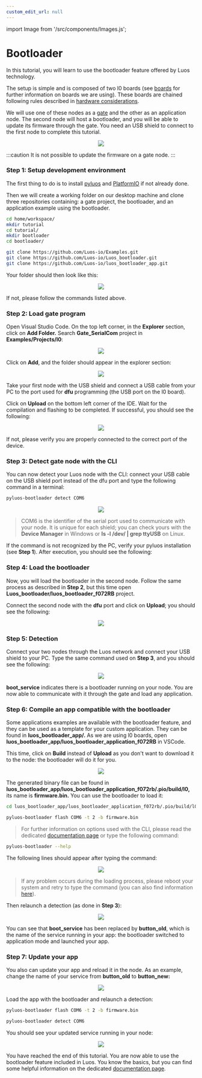 ```yaml
---
custom_edit_url: null
---
```


import Image from '/src/components/Images.js';

# Bootloader

In this tutorial, you will learn to use the bootloader feature offered by Luos technology.

The setup is simple and is composed of two l0 boards (see [boards](/docs/tutorials/demo-boards/luos-demo-boards) for further information on boards we are using). These boards are chained following rules described in [hardware considerations](/docs/hardware-consideration/hardware-consideration).

We will use one of these nodes as a [gate](/docs/tools/gate) and the other as an application node. The second node will host a bootloader, and you will be able to update its firmware through the gate. You need an USB shield to connect to the first node to complete this tutorial.

<div align="center">
  <Image src="/img/tutorials/bootloader/tutorial_setup.png" />
</div>

:::caution
It is not possible to update the firmware on a gate node.
:::

### Step 1: Setup development environment

The first thing to do is to install [pyluos](/docs/tools/pyluos) and [PlatformIO](/get-started/get-started) if not already done.

Then we will create a working folder on our desktop machine and clone three repositories containing: a gate project, the bootloader, and an application example using the bootloader.

```bash
cd home/workspace/
mkdir tutorial
cd tutorial/
mkdir bootloader
cd bootloader/

git clone https://github.com/Luos-io/Examples.git
git clone https://github.com/Luos-io/Luos_bootloader.git
git clone https://github.com/Luos-io/luos_bootloader_app.git
```

Your folder should then look like this:

<div align="center">
  <Image src="/img/tutorials/bootloader/working_folder.png"/>
</div>

If not, please follow the commands listed above.

### Step 2: Load gate program

Open Visual Studio Code. On the top left corner, in the **Explorer** section, click on **Add Folder.** Search **Gate_SerialCom** project in **Examples/Projects/l0**:

<div align="center">
  <Image src="/img/tutorials/bootloader/find_project.png"/>
</div>

Click on **Add**, and the folder should appear in the explorer section:

<div align="center">
  <Image src="/img/tutorials/bootloader/Gate_project.png"/>
</div>

Take your first node with the USB shield and connect a USB cable from your PC to the port used for **dfu** programming (the USB port on the l0 board).

Click on **Upload** on the bottom left corner of the IDE. Wait for the compilation and flashing to be completed. If successful, you should see the following:

<div align="center">
  <Image src="/img/tutorials/bootloader/load_gate.png"/>
</div>

If not, please verify you are properly connected to the correct port of the device.

### Step 3: Detect gate node with the CLI

You can now detect your Luos node with the CLI: connect your USB cable on the USB shield port instead of the dfu port and type the following command in a terminal:

```bash
pyluos-bootloader detect COM6
```

<div align="center">
  <Image src="/img/tutorials/bootloader/gate_detect.png"/>
</div>

> COM6 is the identifier of the serial port used to communicate with your node. It is unique for each shield; you can check yours with the **Device Manager** in Windows or **ls -l /dev/ | grep ttyUSB** on Linux.

If the command is not recognized by the PC, verify your pyluos installation (see **Step 1**). After execution, you should see the following:

### Step 4: Load the bootloader

Now, you will load the bootloader in the second node. Follow the same process as described in **Step 2**, but this time open **Luos_bootloader/luos_bootloader_f072RB** project.

Connect the second node with the **dfu** port and click on **Upload**; you should see the following:

<div align="center">
  <Image src="/img/tutorials/bootloader/load_bootloader.png"/>
</div>

### Step 5: Detection

Connect your two nodes through the Luos network and connect your USB shield to your PC. Type the same command used on **Step 3**, and you should see the following:

<div align="center">
  <Image src="/img/tutorials/bootloader/detect_bootloader.png"/>
</div>

**boot_service** indicates there is a bootloader running on your node. You are now able to communicate with it through the gate and load any application.

### Step 6: Compile an app compatible with the bootloader

Some applications examples are available with the bootloader feature, and they can be used as a template for your custom application. They can be found in **luos_bootloader_app/.** As we are using l0 boards, open **luos_bootloader_app/luos_bootloader_application_f072RB** in VSCode.

This time, click on **Build** instead of **Upload** as you don't want to download it to the node: the bootloader will do it for you.

<div align="center">
  <Image src="/img/tutorials/bootloader/application_build.png"/>
</div>

The generated binary file can be found in **luos_bootloader_app/luos_bootloader_application_f072rb/.pio/build/l0,** its name is **firmware.bin.** You can use the bootloader to load it:

```bash
cd luos_bootloader_app/luos_bootloader_application_f072rb/.pio/build/l0

pyluos-bootloader flash COM6 -t 2 -b firmware.bin
```

> For further information on options used with the CLI, please read the dedicated [documentation page](/docs/tools/boot) or type the following command:

```bash
pyluos-bootloader --help
```

The following lines should appear after typing the command:

<div align="center">
  <Image src="/img/tutorials/bootloader/application_load.png"/>
</div>

> If any problem occurs during the loading process, please reboot your system and retry to type the command (you can also find information [here](/docs/tools/boot)).

Then relaunch a detection (as done in **Step 3**):

<div align="center">
  <Image src="/img/tutorials/bootloader/detect_old_app.png"/>
</div>

You can see that **boot_service** has been replaced by **button_old**, which is the name of the service running in your app: the bootloader switched to application mode and launched your app.

### Step 7: Update your app

You also can update your app and reload it in the node. As an example, change the name of your service from **button_old** to **button_new:**

<div align="center">
  <Image src="/img/tutorials/bootloader/update_app_build.png"/>
</div>

Load the app with the bootloader and relaunch a detection:

```bash
pyluos-bootloader flash COM6 -t 2 -b firmware.bin

pyluos-bootloader detect COM6
```

You should see your updated service running in your node:

<div align="center">
  <Image src="/img/tutorials/bootloader/detect_new_app.png"/>
</div>

You have reached the end of this tutorial. You are now able to use the bootloader feature included in Luos. You know the basics, but you can find some helpful information on the dedicated [documentation page](/docs/tools/boot).
